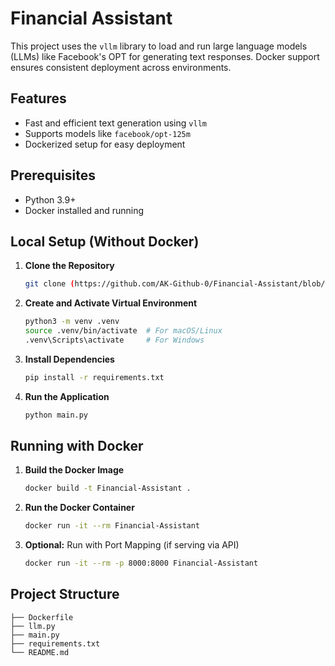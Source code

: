 # Financial Assistant

This project uses the `vllm` library to load and run large language models (LLMs) like Facebook's OPT for generating text responses. Docker support ensures consistent deployment across environments.

## Features
- Fast and efficient text generation using `vllm`
- Supports models like `facebook/opt-125m`
- Dockerized setup for easy deployment

## Prerequisites
- Python 3.9+
- Docker installed and running

## Local Setup (Without Docker)

1. **Clone the Repository**
   ```bash
   git clone (https://github.com/AK-Github-0/Financial-Assistant/blob/main/README.md)
   ```

2. **Create and Activate Virtual Environment**
   ```bash
   python3 -m venv .venv
   source .venv/bin/activate  # For macOS/Linux
   .venv\Scripts\activate     # For Windows
   ```

3. **Install Dependencies**
   ```bash
   pip install -r requirements.txt
   ```

4. **Run the Application**
   ```bash
   python main.py
   ```

## Running with Docker

1. **Build the Docker Image**
   ```bash
   docker build -t Financial-Assistant .
   ```

2. **Run the Docker Container**
   ```bash
   docker run -it --rm Financial-Assistant
   ```

3. **Optional:** Run with Port Mapping (if serving via API)
   ```bash
   docker run -it --rm -p 8000:8000 Financial-Assistant
   ```

## Project Structure
```
├── Dockerfile
├── llm.py
├── main.py
├── requirements.txt
└── README.md
```




